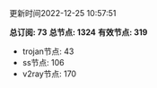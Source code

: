 更新时间2022-12-25 10:57:51

**总订阅: 73**
**总节点: 1324**
**有效节点: 319**
- trojan节点: 43
- ss节点: 106
- v2ray节点: 170
